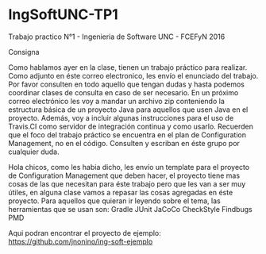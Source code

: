﻿# IngSoftUNC-TP1

Trabajo practico N°1 - Ingenieria de Software UNC - FCEFyN 2016

Consigna

Como hablamos ayer en la clase, tienen un trabajo práctico para realizar. Como adjunto en éste correo electronico, les envío el enunciado del trabajo. Por favor consulten en todo aquello que tengan dudas y hasta podemos coordinar clases de consulta en caso de ser necesario.
En un próximo correo electrónico les voy a mandar un archivo zip conteniendo la estructura básica de un proyecto Java para aquellos que usen Java en el proyecto. Además, voy a incluir algunas instrucciones para el uso de Travis.CI como servidor de integración continua y como usarlo. Recuerden que el foco del trabajo práctico se encuentra en el plan de Configuration Management, no en el código.
Consulten y escriban en éste grupo por cualquier duda.

Hola chicos, como les habia dicho, les envío un template para el proyecto de Configuration Management que deben hacer, el proyecto tiene mas cosas de las que necesitan para éste trabajo pero que les van a ser muy útiles, en alguna clase vamos a repasar las cosas agregadas en éste proyecto. Para aquellos que quieran ir leyendo sobre el tema, las herramientas que se usan son:
	Gradle
	JUnit
	JaCoCo
	CheckStyle
	Findbugs
	PMD

Aqui podran encontrar el proyecto de ejemplo:
https://github.com/jnonino/ing-soft-ejemplo
